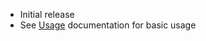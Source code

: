- Initial release
- See [Usage][1] documentation for basic usage

[1]: https://github.com/philcali/css-query/wiki/Usage
